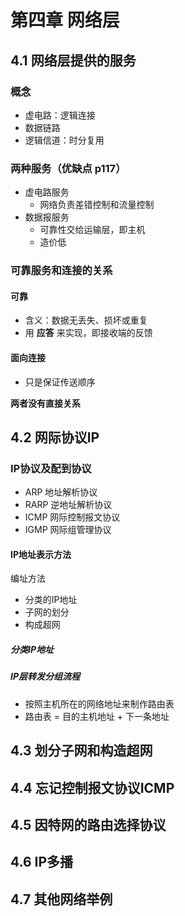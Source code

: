 # 第四章 网络层
## 4.1 网络层提供的服务
### 概念
- 虚电路：逻辑连接
- 数据链路
- 逻辑信道：时分复用

### 两种服务（优缺点 p117）
- 虚电路服务
  - 网络负责差错控制和流量控制
- 数据报服务
  - 可靠性交给运输层，即主机
  - 造价低

### 可靠服务和连接的关系
#### 可靠
- 含义：数据无丢失、损坏或重复
- 用 **应答** 来实现，即接收端的反馈

#### 面向连接
- 只是保证传送顺序

**两者没有直接关系**

## 4.2 网际协议IP
### IP协议及配到协议
- ARP 地址解析协议
- RARP 逆地址解析协议
- ICMP 网际控制报文协议
- IGMP 网际组管理协议

#### IP地址表示方法
编址方法
- 分类的IP地址
- 子网的划分
- 构成超网

##### 分类IP地址
##### IP层转发分组流程
- 按照主机所在的网络地址来制作路由表
- 路由表 = 目的主机地址 + 下一条地址

## 4.3 划分子网和构造超网
## 4.4 忘记控制报文协议ICMP
## 4.5 因特网的路由选择协议
## 4.6 IP多播
## 4.7 其他网络举例
